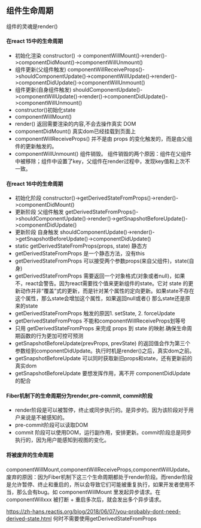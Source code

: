 ## 组件生命周期
组件的灵魂是render()
#### 在react 15中的生命周期
- 初始化渲染 
constructor() -> componentWillMount()->render()->componentDidMount()->componentWillUnmount()
- 组件更新(父组件触发)
componentWillReceiveProps()->shouldComponentUpdate()->componentWillUpdate()->render()->componentDidUpdate()->componentWillUnmount()
- 组件更新(自身组件触发)
shouldComponentUpdate()->componentWillUpdate()->render()->componentDidUpdate()->componentWillUnmount()
- constructor()初始化state
- componentWillMount() 
- render() 返回需要渲染的内容,不会去操作真实 DOM
- componentDidMount() 真实dom已经挂载到页面上
- componentWillReceiveProps() 并不是由 props 的变化触发的，而是由父组件的更新触发的。
- componentWillUnmount() 组件销毁。 组件销毁的两个原因：组件在父组件中被移除；组件中设置了key，父组件在render过程中，发现key值和上次不一致。

#### 在react 16中的生命周期
- 初始化阶段
constructor()->getDerivedStateFromProps()->render()->componentDidMount()
- 更新阶段 父组件触发
getDerivedStateFromProps()->shouldComponentUpdate()->render()->getSnapshotBeforeUpdate()->componentDidUpdate()
- 更新阶段 自身触发
shouldComponentUpdate()->render()->getSnapshotBeforeUpdate()->componentDidUpdate()
- static getDerivedStateFromProps(props, state) 静态方
- getDerivedStateFromProps 是一个静态方法，没有this
- getDerivedStateFromProps 可以接受两个参数props(来自父组件)，state(自身)
- getDerivedStateFromProps 需要返回一个对象格式(对象或者null)，如果不，react会警告。因为react需要找个值来更新组件的state。它对 state 的更新动作并非“覆盖”式的更新，而是针对某个属性的定向更新。如果state不存在这个属性，那么state会增加这个属性，如果返回null或者{} 那么state还是原来的state
- getDerivedStateFromProps 触发的原因1. setState, 2. forceUpdate
- getDerivedStateFromProps 不能和componentWillReceiveProps划等号
- 只用 getDerivedStateFromProps 来完成 props 到 state 的映射.确保生命周期函数的行为更加可控可预测
- getSnapshotBeforeUpdate(prevProps, prevState) 的返回值会作为第三个参数给到componentDidUpdate。执行时机是render()之后，真实dom之前。
- getSnapshotBeforeUpdate 可以同时获取新旧props和state，还有更新前的真实dom
- getSnapshotBeforeUpdate 要想发挥作用，离不开 componentDidUpdate 的配合

#### Fiber机制下的生命周期分为render,pre-commit, commit阶段
- render阶段是可以被暂停，终止或同步执行的。是异步的。因为该阶段对于用户来说是不被感知的。
- pre-commit阶段可以读取DOM
- commit 阶段可以使用DOM，运行副作用，安排更新。commit阶段总是同步执行的，因为用户能感知到视图的变化。

#### 将被废弃的生命周期
componentWillMount,componentWillReceiveProps,componentWillUpdate。
废弃的原因：因为Fiber机制下这三个生命周期都处于render阶段。而render阶段是允许暂停、终止和重启的，所以会导致它们可能被重复执行，如果开发者使用不当，那么会有bug。如 componentWillMount 里发起异步请求。在 componentWillxxx 被打断 + 重启多次后，就会发出多个异步请求。


https://zh-hans.reactjs.org/blog/2018/06/07/you-probably-dont-need-derived-state.html 何时不需要使用getDerivedStateFromProps
